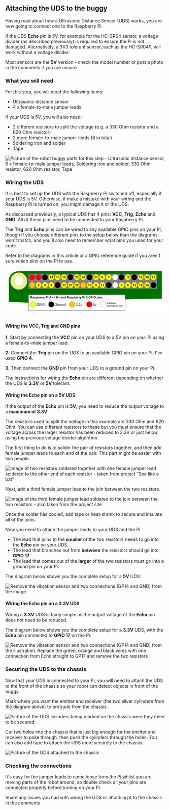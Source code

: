 [comment]: # (
Is this step open? Y/N
If so, short description of this step:
Related links:
Related files:
)

## Attaching the UDS to the buggy

Having read about how a Ultrasonic Distance Sensor (UDS) works, you are now going to connect one to the Raspberry Pi.

If the UDS **Echo** pin is 5V, for example for the HC-SR04 sensor, a voltage divider (as described previously) is required to ensure the Pi is not damaged. Alternatively, a 3V3 tolerant sensor, such as the HC-SR04P, will work without a voltage divider.

Most sensors are the **5V** version - check the model number or post a photo in the comments if you are unsure. 

### What you will need

For this step, you will need the following items:

+ Ultrasonic distance sensor
+ 4 x female-to-male jumper leads

If your UDS is 5V, you will also need:

+ 2 different resistors to split the voltage (e.g. a 330 Ohm resistor and a 620 Ohm resistor)
+ 2 more female-to-male jumper leads (6 in total)
+ Soldering iron and solder
+ Tape

![Picture of the robot buggy parts for this step - Ultrasonic distance sensor, 6 x female-to-male jumper leads, Soldering iron and solder, 330 Ohm resistor, 620 Ohm resistor, Tape](images/2_7-parts-for-the-UDS)

### Wiring the UDS

It is best to set up the UDS with the Raspberry Pi switched off, especially if your UDS is 5V. Otherwise, if make a mistake with your wiring and the Raspberry Pi is turned on, you might damage it or the UDS.

As discussed previously, a typical UDS has 4 pins: **VCC**, **Trig**, **Echo** and **GND**. All of these pins need to be connected to your Raspberry Pi. 

The **Trig** and **Echo** pins can be wired to any available GPIO pins on your Pi, though if you choose different pins to the setup below than the diagrams won't match, and you'll also need to remember what pins you used for your code. 

Refer to the diagrams in this article or a GPIO reference guide if you aren't sure which pins on the Pi to use.

![The layout of the GPIO pins on a 40 pin Raspberry Pi using GPIO numbering, which can be used as a reference guide](images/1_4-gpio-numbers-raspberry-pi-40-pin-header.png)

#### Wiring the VCC, Trig and GND pins

**1.** Start by connecting the **VCC** pin on your UDS to a 5V pin on your Pi using a female-to-male jumper lead. 

**2.** Connect the **Trig** pin on the UDS to an available GPIO pin on your Pi; I've used **GPIO 4**.

**3.** Then connect the **GND** pin from your UDS to a ground pin on your Pi.

The instructions for wiring the **Echo** pin are different depending on whether the UDS is **3.3V** or **5V** tolerant.

#### Wiring the Echo pin on a 5V UDS

If the output of the **Echo** pin is **5V**, you need to reduce the output voltage to a **maximum of 3.3V**.

The resistors used to split the voltage in this example are 330 Ohm and 620 Ohm. You can use different resistors to these but you must ensure that the voltage across the larger resistor has been reduced to 3.3V or just below, using the previous voltage divider algorithm. 

The first thing to do is to solder the pair of resistors together, and then add female jumper leads to each end of the pair. This part might be easier with two people.

![Image of two resistors soldered together with one female jumper lead soldered to the other end of each resistor - taken from project "See like a bat"](https://projects-static.raspberrypi.org/projects/see-like-a-bat/88c95cc4c253c700132e4c26f23373c277241549/en/images/joined_resistors.jpg)

Next, add a third female jumper lead to the join between the two resistors. 

![Image of the third female jumper lead soldered to the join between the two resistors - also taken from the project site](https://projects-static.raspberrypi.org/projects/see-like-a-bat/88c95cc4c253c700132e4c26f23373c277241549/en/images/t_join.jpg)

Once the solder has cooled, add tape or heat-shrink to secure and insulate all of the joins.

Now you need to attach the jumper leads to your UDS and the Pi.

+ The lead that joins to the **smaller** of the two resistors needs to go into the **Echo** pin on your UDS.
+ The lead that branches out from **between** the resistors should go into **GPIO 17**
+ The lead that comes out of the **larger** of the two resistors must go into a ground pin on your Pi.

The diagram below shows you the complete setup for a **5V** UDS:

![Remove the vibration sensor and two connections (GP14 and GND) from the image](https://projects-static.raspberrypi.org/projects/see-like-a-bat/88c95cc4c253c700132e4c26f23373c277241549/en/images/See_Like_A_Bat_Diagram_7.png)

#### Wiring the Echo pin on a 3.3V UDS

Wiring a **3.3V** UDS is fairly simple as the output voltage of the **Echo** pin does not need to be reduced. 

The diagram below shows you the complete setup for a **3.3V** UDS, with the **Echo** pin connected to **GPIO 17** on the Pi:

![Remove the vibration sensor and two connections (GP14 and GND) from the illustration. Replace the green, orange and black wires with one connection from Echo straight to GP17 and remove the two resistors](https://projects-static.raspberrypi.org/projects/see-like-a-bat/88c95cc4c253c700132e4c26f23373c277241549/en/images/See_Like_A_Bat_Diagram_7.png)

### Securing the UDS to the chassis

Now that your UDS is connected to your Pi, you will need to attach the UDS to the front of the chassis so your robot can detect objects in front of the buggy.  

Mark where you want the emitter and receiver (the two silver cylinders from the diagram above) to protrude from the chassis.

![Picture of the UDS cylinders being marked on the chassis were they need to be secured](images/2_7-marking-UDS-on-the-chassis)

Cut two holes into the chassis that is just big enough for the emitter and receiver to poke through, then push the cylinders through the holes. You can also add tape to attach the UDS more securely to the chassis.

![Picture of the UDS attached to the chassis](images/2_7-UDS-attached-to-chassis)

### Checking the connections

It's easy for the jumper leads to come loose from the Pi whilst you are moving parts of the robot around, so double check all your pins are connected properly before turning on your Pi. 

Share any issues you had with wiring the UDS or attaching it to the chassis in the comments.
